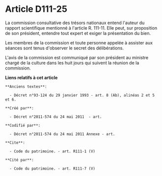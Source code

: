 # Article D111-25

La commission consultative des trésors nationaux entend l'auteur du rapport scientifique mentionné à l'article R. 111-11.
Elle peut, sur proposition de son président, entendre tout expert et exiger la présentation du bien. 

Les membres de la commission et toute personne appelée à assister aux séances sont tenus d'observer le secret des
délibérations. 

L'avis de la commission est communiqué par son président au ministre chargé de la culture dans les huit jours qui suivent la
réunion de la commission.

**Liens relatifs à cet article**

	**Anciens textes**:

	  - Décret n°93-124 du 29 janvier 1993 - art. 8 (Ab), alinéas 2 et 5 et 6.

	**Créé par**:

	  - Décret n°2011-574 du 24 mai 2011  - art.

	**Codifié par**:

	  - Décret n°2011-574 du 24 mai 2011 Annexe - art.

	**Cite**:

	  - Code du patrimoine. - art. R111-1 (V)

	**Cité par**:

	  - Code du patrimoine. - art. R111-7 (V)
